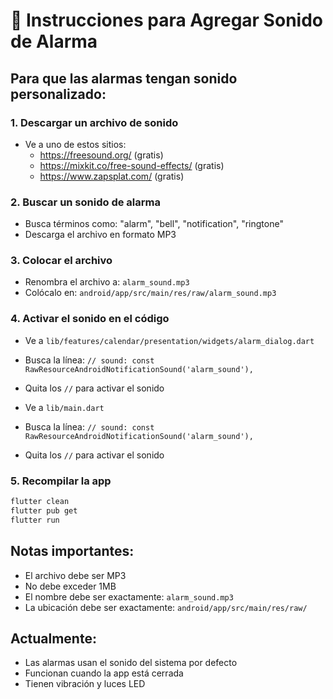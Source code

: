 # 🔔 Instrucciones para Agregar Sonido de Alarma

## Para que las alarmas tengan sonido personalizado:

### 1. Descargar un archivo de sonido
- Ve a uno de estos sitios:
  - https://freesound.org/ (gratis)
  - https://mixkit.co/free-sound-effects/ (gratis)
  - https://www.zapsplat.com/ (gratis)

### 2. Buscar un sonido de alarma
- Busca términos como: "alarm", "bell", "notification", "ringtone"
- Descarga el archivo en formato MP3

### 3. Colocar el archivo
- Renombra el archivo a: `alarm_sound.mp3`
- Colócalo en: `android/app/src/main/res/raw/alarm_sound.mp3`

### 4. Activar el sonido en el código
- Ve a `lib/features/calendar/presentation/widgets/alarm_dialog.dart`
- Busca la línea: `// sound: const RawResourceAndroidNotificationSound('alarm_sound'),`
- Quita los `//` para activar el sonido

- Ve a `lib/main.dart`
- Busca la línea: `// sound: const RawResourceAndroidNotificationSound('alarm_sound'),`
- Quita los `//` para activar el sonido

### 5. Recompilar la app
```bash
flutter clean
flutter pub get
flutter run
```

## Notas importantes:
- El archivo debe ser MP3
- No debe exceder 1MB
- El nombre debe ser exactamente: `alarm_sound.mp3`
- La ubicación debe ser exactamente: `android/app/src/main/res/raw/`

## Actualmente:
- Las alarmas usan el sonido del sistema por defecto
- Funcionan cuando la app está cerrada
- Tienen vibración y luces LED





